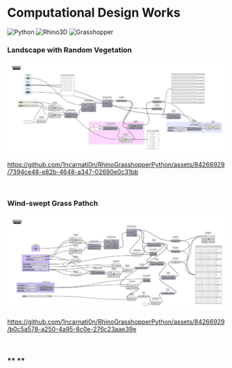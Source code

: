 # Computational Design Works

![Python](https://img.shields.io/badge/Python-ffe74a.svg?style=flat&logo=Python&logoColor=blue) 
![Rhino3D](https://img.shields.io/badge/Rhinoceros-363636.svg?style=flat&logo=Rhinoceros&logoColor=white) 
![Grasshopper](https://img.shields.io/badge/Grasshopper-green.svg?style=flat&logo=Grasshopper&logoColor=)


### **Landscape with Random Vegetation**
<p align='center'><img src="assets/E_21.png" width="920"></p>

https://github.com/1ncarnati0n/RhinoGrasshopperPython/assets/84266929/7394ce48-e82b-4648-a347-02690e0c31bb

<br>

### **Wind-swept Grass Pathch**
<p align='center'><img src="assets/E_22.png" width="920"></p>

https://github.com/1ncarnati0n/RhinoGrasshopperPython/assets/84266929/b0c5a578-a250-4a95-8c0e-276c23aae39e

<br>

### ** **